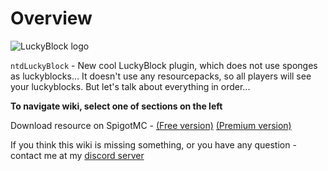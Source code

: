 # Overview

![LuckyBlock logo](https://i.imgur.com/rhmrqoY.png)

`ntdLuckyBlock` - New cool LuckyBlock plugin, which does not use sponges as luckyblocks...
It doesn't use any resourcepacks, so all players will see your luckyblocks. But let's talk about everything in order...

**To navigate wiki, select one of sections on the left**

Download resource on SpigotMC -
[(Free version)](https://www.spigotmc.org/resources/92026/)
[(Premium version)](https://www.spigotmc.org/resources/94872/)

If you think this wiki is missing something, or you have any question - contact me at my [discord server](https://discord.gg/vbYW3sperj)